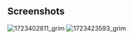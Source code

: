 ## Screenshots
![1723402811_grim](https://github.com/user-attachments/assets/126b12d0-2896-4791-b2ec-9e9d027c070b)
![1723423593_grim](https://github.com/user-attachments/assets/077e56bc-060d-4324-9358-e17392d6eb8b)
